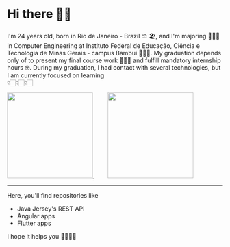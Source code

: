 # Hi there 🖖🏻

I'm 24 years old, born in Rio de Janeiro - Brazil ⛱ 🏖, and I'm majoring 👨🏻‍🎓 in Computer Engineering at Instituto Federal de Educação, Ciência e Tecnologia de Minas Gerais - campus Bambuí 👨🏻‍💻. My graduation depends only of to present my final course work 👨🏻‍🏫 and fulfill mandatory internship hours 🤓. During my graduation, I had contact with several technologies, but I am currently focused on learning <br>👇🏻👇🏻👇🏻

<div>
  <a href="https://angular.io/">
    <img href="https://angular.io/" src="https://cdn.worldvectorlogo.com/logos/angular-3.svg" width="200">
  </a>
   &nbsp; &nbsp; &nbsp; &nbsp;
  <a href="https://angular.io/">
    <img href="https://flutter.dev/" src="https://upload.wikimedia.org/wikipedia/commons/1/17/Google-flutter-logo.png" width="200">
  </a>
</div>

---

Here, you'll find repositories like
* Java Jersey's REST API
* Angular apps
* Flutter apps

I hope it helps you 👌🏻👌🏻
